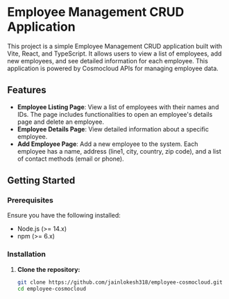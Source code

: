 # Employee Management CRUD Application

This project is a simple Employee Management CRUD application built with Vite, React, and TypeScript. It allows users to view a list of employees, add new employees, and see detailed information for each employee. This application is powered by Cosmocloud APIs for managing employee data.

## Features

- **Employee Listing Page**: View a list of employees with their names and IDs. The page includes functionalities to open an employee's details page and delete an employee.
- **Employee Details Page**: View detailed information about a specific employee.
- **Add Employee Page**: Add a new employee to the system. Each employee has a name, address (line1, city, country, zip code), and a list of contact methods (email or phone).

## Getting Started

### Prerequisites

Ensure you have the following installed:

- Node.js (>= 14.x)
- npm (>= 6.x)

### Installation

1. **Clone the repository:**

   ```sh
   git clone https://github.com/jainlokesh318/employee-cosmocloud.git
   cd employee-cosmocloud
   ```
